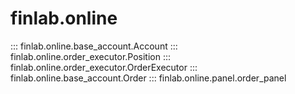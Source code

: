 # finlab.online

::: finlab.online.base_account.Account
::: finlab.online.order_executor.Position
::: finlab.online.order_executor.OrderExecutor
::: finlab.online.base_account.Order
::: finlab.online.panel.order_panel
